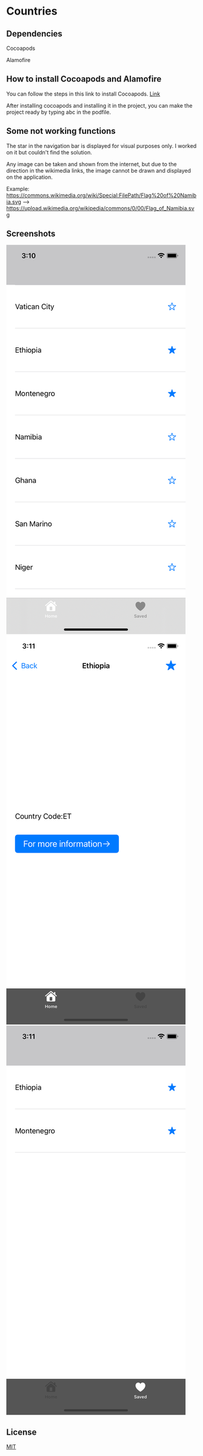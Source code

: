 # Countries

## Dependencies
Cocoapods

 Alamofire

## How to install Cocoapods and Alamofire
You can follow the steps in this link to install Cocoapods.
[Link](https://cocoapods.org/)

After installing cocoapods and installing it in the project, you can make the project ready by typing abc in the podfile.

## Some not working functions
The star in the navigation bar is displayed for visual purposes only. I worked on it but couldn't find the solution.

Any image can be taken and shown from the internet, but due to the direction in the wikimedia links, the image cannot be drawn and displayed on the application.

Example: https://commons.wikimedia.org/wiki/Special:FilePath/Flag%20of%20Namibia.svg --> https://upload.wikimedia.org/wikipedia/commons/0/00/Flag_of_Namibia.svg

## Screenshots
![HomePage](Documentation/Homepage.png)
![Detail](Documentation/Detail.png)
![Saved](Documentation/Saved.png)

## License
[MIT](https://choosealicense.com/licenses/mit/)
